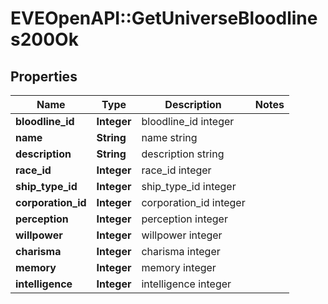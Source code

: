 # EVEOpenAPI::GetUniverseBloodlines200Ok

## Properties
Name | Type | Description | Notes
------------ | ------------- | ------------- | -------------
**bloodline_id** | **Integer** | bloodline_id integer | 
**name** | **String** | name string | 
**description** | **String** | description string | 
**race_id** | **Integer** | race_id integer | 
**ship_type_id** | **Integer** | ship_type_id integer | 
**corporation_id** | **Integer** | corporation_id integer | 
**perception** | **Integer** | perception integer | 
**willpower** | **Integer** | willpower integer | 
**charisma** | **Integer** | charisma integer | 
**memory** | **Integer** | memory integer | 
**intelligence** | **Integer** | intelligence integer | 


